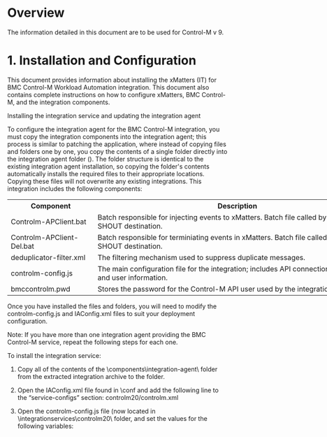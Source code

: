 # Overview

The information detailed in this document are to be used for Control-M v 9. 

# 1. Installation and Configuration

This document provides information about installing the xMatters (IT) for BMC Control-M Workload Automation integration. This document also contains complete instructions on how to configure xMatters, BMC Control-M, and the integration components.

Installing the integration service and updating the integration agent

To configure the integration agent for the BMC Control-M integration, you must copy the integration components into the integration agent; this process is similar to patching the application, where instead of copying files and folders one by one, you copy the contents of a single folder directly into the integration agent folder (<IAHOME>). The folder structure is identical to the existing integration agent installation, so copying the folder's contents automatically installs the required files to their appropriate locations. Copying these files will not overwrite any existing integrations. This integration includes the following components:

<table style="undefined;table-layout: fixed; width: 855px">
<colgroup>
<col style="width: 198.75px">
<col style="width: 655.75px">
</colgroup>
  <tr>
    <th>Component</th>
    <th>Description</th>
  </tr>
  <tr>
    <td>Controlm-APClient.bat</td>
    <td>Batch responsible for injecting events to xMatters. Batch file called by Control-M SHOUT destination.</td>
  </tr>
  <tr>
    <td>Controlm-APClient-Del.bat</td>
    <td>Batch responsible for terminiating events in xMatters. Batch file called by Control-M SHOUT destination.</td>
  </tr>
  <tr>
    <td>deduplicator-filter.xml</td>
    <td>The filtering mechanism used to suppress duplicate messages.</td>
  </tr>
  <tr>
    <td>controlm-config.js</td>
    <td>The main configuration file for the integration; includes API connection information and user information.</td>
  </tr>
  <tr>
    <td>bmccontrolm.pwd</td>
    <td>Stores the password for the Control-M API user used by the integration service.</td>
  </tr>
</table>


Once you have installed the files and folders, you will need to modify the controlm-config.js and IAConfig.xml files to suit your deployment configuration.

Note: If you have more than one integration agent providing the BMC Control-M service, repeat the following steps for each one.

To install the integration service:

1. Copy all of the contents of the \components\integration-agent\ folder from the extracted integration archive to the <IAHOME> folder.

2. Open the IAConfig.xml file found in <IAHOME>\conf and add the following line to the “service-configs” section: <path>controlm20/controlm.xml</path>

3. Open the controlm-config.js file (now located in <IAHOME>\integrationservices\controlm20\ folder, and set the values for the following variables:
